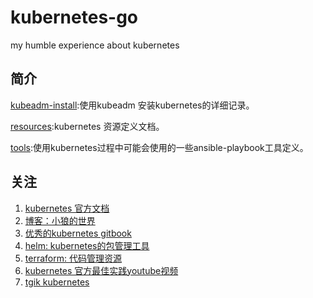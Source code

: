 # kubernetes-go
my humble experience about kubernetes 

## 简介

[kubeadm-install](./kubeadm-install):使用kubeadm 安装kubernetes的详细记录。

[resources](./resources):kubernetes 资源定义文档。

[tools](./tools):使用kubernetes过程中可能会使用的一些ansible-playbook工具定义。

## 关注

1. [kubernetes 官方文档](https://kubernetes.io/docs/home/?path=browse)
2. [博客：小狼的世界](https://www.cnblogs.com/cocowool/category/1272795.html)
3. [优秀的kubernetes gitbook](https://jimmysong.io/kubernetes-handbook/practice/master-installation.html)
4. [helm: kubernetes的包管理工具](https://helm.sh)
5. [terraform: 代码管理资源](https://www.terraform.io)
6. [kubernetes 官方最佳实践youtube视频](https://github.com/hgfjxn/kubernetes-go.git)
7. [tgik kubernetes](https://www.youtube.com/playlist?list=PLvmPtYZtoXOENHJiAQc6HmV2jmuexKfrJ)
